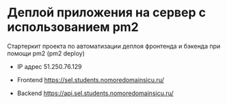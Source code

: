 # Деплой приложения на сервер с использованием pm2

Стартеркит проекта по автоматизации деплоя фронтенда и бэкенда при помощи pm2 (pm2 deploy)

* IP адрес 51.250.76.129

* Frontend https://sel.students.nomoredomainsicu.ru/

* Backend https://api.sel.students.nomoredomainsicu.ru/
